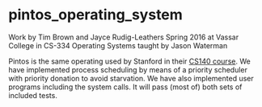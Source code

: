 # pintos_operating_system
Work by Tim Brown and Jayce Rudig-Leathers Spring 2016 at Vassar College in CS-334 Operating Systems taught by Jason Waterman

Pintos is the same operating used by Stanford in their [CS140 course](https://web.stanford.edu/class/cs140/projects/pintos/pintos_1.html). We have implemented process scheduling by means of a priority scheduler with priority donation to avoid starvation. We have also implemented user programs including the system calls. It will pass (most of) both sets of included tests.
